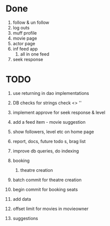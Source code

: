 Done
=
1. follow & un follow
1. log outs
1. muff profile
1. movie page
1. actor page
1. inf feed app
    1. all in one feed
1. seek response

TODO
=
1. use returning in dao implementations
1. DB checks for strings check <> ''
1. implement approve for seek response & level
1. add a feed item - movie suggestion
1. show followers, level etc on home page

1. report, docs, future todo s, brag list

1. improve db queries, do indexing

1. booking
    1. theatre creation
1. batch commit for theatre creation
1. begin commit for booking seats

1. add data
1. offset limit for movies in movieowner
1. suggestions
